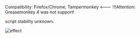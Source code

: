 Compatibility:
Firefox/Chrome,
Tampermonkey <--- !!!Attention: Greasemonkey 4 was not support!

script stability unknown.

![effect](https://github.com/zhuzemin/pixiv_sort_by_popularity/raw/master/2020-02-17_071703.jpg)

